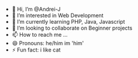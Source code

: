 - 👋 Hi, I’m @Andrei-J
- 👀 I’m interested in Web Development 
- 🌱 I’m currently learning PHP, Java, Javascript
- 💞️ I’m looking to collaborate on Beginner projects
- 📫 How to reach me ...
- 😄 Pronouns: he/him im 'him'
- ⚡ Fun fact: i like cat

<!---
Andrei-J/Andrei-J is a ✨ special ✨ repository because its `README.md` (this file) appears on your GitHub profile.
You can click the Preview link to take a look at your changes.
--->
